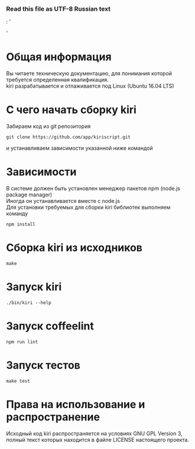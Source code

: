 ### Read this file as UTF-8 Russian text  
: ' 
<!--
'
# Run this file in bash to view its content formatted
#
pandoc -s -f markdown -t man $0 | man -l - ; exit
: '
-->
'

# Общая информация  
Вы читаете техническую документацию, для понимания которой требуется определенная квалификация.  
kiri разрабатывается и отлаживается под Linux (Ubuntu 16.04 LTS)  

# С чего начать сборку kiri
Забираем код из git репозитория 
```
git clone https://github.com/app/kiriscript.git
```
и устанавливаем зависимости указанной ниже командой  

# Зависимости  
В системе должен быть установлен менеджер пакетов npm (node.js package manager)  
Иногда он устанавливается вместе с node.js  
Для установки требуемых для сборки kiri библиотек выполняем команду  
```
npm install 
```

# Сборка kiri из исходников
```
make
```

# Запуск kiri
``` 
./bin/kiri --help
```

# Запуск coffeelint
```
npm run lint
```
# Запуск тестов  
```
make test  
```

# Права на использование и распространение
Исходный код kiri распространяется на условиях GNU GPL Version 3, полный текст которых находится в файле LICENSE настоящего проекта.
